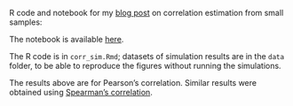 R code and notebook for my [blog post](https://garstats.wordpress.com/2018/06/01/smallncorr/) on correlation estimation from small samples:

The notebook is available [here](docs/corr_sim.md).

The R code is in `corr_sim.Rmd`; datasets of simulation results are in the `data` folder, to be able to reproduce the figures without running the simulations.

The results above are for Pearson’s correlation. Similar results were obtained using [Spearman’s correlation](docs/corr_sim_spearman.md).


